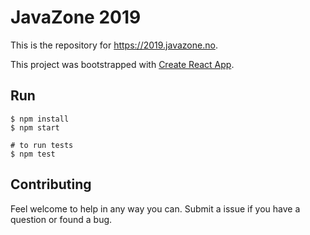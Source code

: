# JavaZone 2019

This is the repository for https://2019.javazone.no.

This project was bootstrapped with [Create React App](https://github.com/facebook/create-react-app).

## Run
```
$ npm install
$ npm start

# to run tests
$ npm test
```

## Contributing
Feel welcome to help in any way you can. Submit a issue if you have a question or found a bug.
